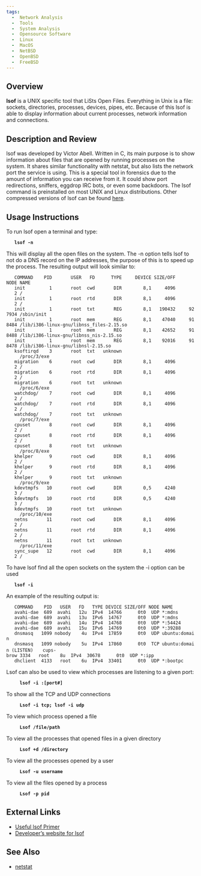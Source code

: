 ```yaml
---
tags:
  -  Network Analysis 
  -  Tools
  -  System Analysis
  -  Opensource Software
  -  Linux
  -  MacOS
  -  NetBSD
  -  OpenBSD
  -  FreeBSD
---
```

## Overview

**lsof** is a UNIX specific tool that LiSts Open Files. Everything in
Unix is a file: sockets, directories, processes, devices, pipes, etc.
Because of this lsof is able to display information about current
processes, network information and connections.

## Description and Review

lsof was developed by Victor Abell. Written in C, its main purpose is to
show information about files that are opened by running processes on the
system. It shares similar functionality with netstat, but also lists the
network port the service is using. This is a special tool in forensics
due to the amount of information you can receive from it. It could show
port redirections, sniffers, eggdrop IRC bots, or even some backdoors.
The lsof command is preinstalled on most UNIX and Linux distributions.
Other compressed versions of lsof can be found
[here](https://people.freebsd.org/~abe/).

## Usage Instructions

To run lsof open a terminal and type:

`   `**`lsof -n`**

This will display all the open files on the system. The -n option tells
lsof to not do a DNS record on the IP addresses, the purpose of this is
to speed up the process. The resulting output will look similar to:

`   COMMAND    PID       USER   FD      TYPE     DEVICE SIZE/OFF       NODE NAME`
`   init         1       root  cwd       DIR        8,1     4096          2 /`
`   init         1       root  rtd       DIR        8,1     4096          2 /`
`   init         1       root  txt       REG        8,1   190432     927934 /sbin/init`
`   init         1       root  mem       REG        8,1    47040     918484 /lib/i386-linux-gnu/libnss_files-2.15.so`
`   init         1       root  mem       REG        8,1    42652     918488 /lib/i386-linux-gnu/libnss_nis-2.15.so`
`   init         1       root  mem       REG        8,1    92016     918478 /lib/i386-linux-gnu/libnsl-2.15.so`
`   ksoftirqd    3       root  txt   unknown                                /proc/3/exe`
`   migration    6       root  cwd       DIR        8,1     4096          2 /`
`   migration    6       root  rtd       DIR        8,1     4096          2 /`
`   migration    6       root  txt   unknown                                /proc/6/exe`
`   watchdog/    7       root  cwd       DIR        8,1     4096          2 /`
`   watchdog/    7       root  rtd       DIR        8,1     4096          2 /`
`   watchdog/    7       root  txt   unknown                                /proc/7/exe`
`   cpuset       8       root  cwd       DIR        8,1     4096          2 /`
`   cpuset       8       root  rtd       DIR        8,1     4096          2 /`
`   cpuset       8       root  txt   unknown                                /proc/8/exe`
`   khelper      9       root  cwd       DIR        8,1     4096          2 /`
`   khelper      9       root  rtd       DIR        8,1     4096          2 /`
`   khelper      9       root  txt   unknown                                /proc/9/exe`
`   kdevtmpfs   10       root  cwd       DIR        0,5     4240          3 /`
`   kdevtmpfs   10       root  rtd       DIR        0,5     4240          3 /`
`   kdevtmpfs   10       root  txt   unknown                                /proc/10/exe`
`   netns       11       root  cwd       DIR        8,1     4096          2 /`
`   netns       11       root  rtd       DIR        8,1     4096          2 /`
`   netns       11       root  txt   unknown                                /proc/11/exe`
`   sync_supe   12       root  cwd       DIR        8,1     4096          2 /`

To have lsof find all the open sockets on the system the -i option can
be used

`   `**`lsof -i`**

An example of the resulting output is:

`   COMMAND    PID   USER   FD   TYPE DEVICE SIZE/OFF NODE NAME`
`   avahi-dae  689  avahi   12u  IPv4  14766      0t0  UDP *:mdns `
`   avahi-dae  689  avahi   13u  IPv6  14767      0t0  UDP *:mdns `
`   avahi-dae  689  avahi   14u  IPv4  14768      0t0  UDP *:54424 `
`   avahi-dae  689  avahi   15u  IPv6  14769      0t0  UDP *:39288 `
`   dnsmasq   1099 nobody    4u  IPv4  17859      0t0  UDP ubuntu:domain `
`   dnsmasq   1099 nobody    5u  IPv4  17860      0t0  TCP ubuntu:domain (LISTEN)`
`   cups-brow 3334   root    8u  IPv4  30678      0t0  UDP *:ipp `
`   dhclient  4133   root    6u  IPv4  33401      0t0  UDP *:bootpc `

Lsof can also be used to view which processes are listening to a given
port:

`     `**`lsof -i :[port#]`**

To show all the TCP and UDP connections

`     `**`Lsof -i tcp; lsof -i udp`**

To view which process opened a file

`     `**`Lsof /file/path`**

To view all the processes that opened files in a given directory

`     `**`Lsof +d /directory`**

To view all the processes opened by a user

`     `**`Lsof -u username`**

To view all the files opened by a process

`     `**`Lsof -p pid`**

## External Links

- [Useful lsof Primer](https://danielmiessler.com/study/lsof/)
- [Developer’s website for lsof](https://people.freebsd.org/~abe/)

## See Also

- [netstat](netstat.md)

